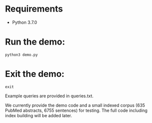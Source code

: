 # Requirements
* Python 3.7.0

# Run the demo:
`python3 demo.py`

# Exit the demo:
`exit`

Example queries are provided in queries.txt.

We currently provide the demo code and a small indexed corpus (635 PubMed abstracts, 6755 sentences) for testing. The full code including index building will be added later. 

